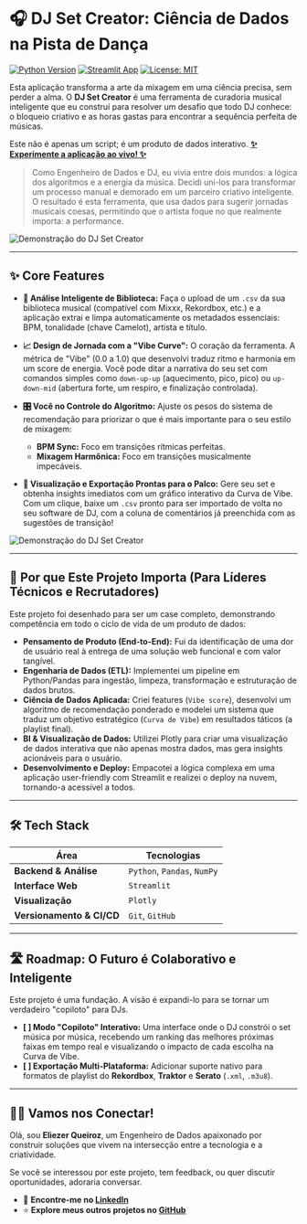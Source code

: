 # 🎧 DJ Set Creator: Ciência de Dados na Pista de Dança

[![Python Version](https://img.shields.io/badge/Python-3.9+-blue.svg)](https://www.python.org/downloads/)
[![Streamlit App](https://static.streamlit.io/badges/streamlit_badge_black_white.svg)](https://djsetcreator.streamlit.app/)
[![License: MIT](https://img.shields.io/badge/License-MIT-yellow.svg)](https://opensource.org/licenses/MIT)

Esta aplicação transforma a arte da mixagem em uma ciência precisa, sem perder a alma. O **DJ Set Creator** é uma ferramenta de curadoria musical inteligente que eu construí para resolver um desafio que todo DJ conhece: o bloqueio criativo e as horas gastas para encontrar a sequência perfeita de músicas.

Este não é apenas um script; é um produto de dados interativo. **[✨ Experimente a aplicação ao vivo! ✨](https://djsetcreator.streamlit.app/)**

> Como Engenheiro de Dados e DJ, eu vivia entre dois mundos: a lógica dos algoritmos e a energia da música. Decidi uni-los para transformar um processo manual e demorado em um parceiro criativo inteligente. O resultado é esta ferramenta, que usa dados para sugerir jornadas musicais coesas, permitindo que o artista foque no que realmente importa: a performance.

![Demonstração do DJ Set Creator](https://github.com/eliezerqueiroz/dj_set_creator/blob/main/demo.gif?raw=true)

---

## ✨ Core Features

*   **🎼 Análise Inteligente de Biblioteca:** Faça o upload de um `.csv` da sua biblioteca musical (compatível com Mixxx, Rekordbox, etc.) e a aplicação extrai e limpa automaticamente os metadados essenciais: BPM, tonalidade (chave Camelot), artista e título.

*   **📈 Design de Jornada com a "Vibe Curve":** O coração da ferramenta. A métrica de "Vibe" (0.0 a 1.0) que desenvolvi traduz ritmo e harmonia em um score de energia. Você pode ditar a narrativa do seu set com comandos simples como `down-up-up` (aquecimento, pico, pico) ou `up-down-mid` (abertura forte, um respiro, e finalização controlada).

*   **🎛️ Você no Controle do Algoritmo:** Ajuste os pesos do sistema de recomendação para priorizar o que é mais importante para o seu estilo de mixagem:
    *   **BPM Sync:** Foco em transições rítmicas perfeitas.
    *   **Mixagem Harmônica:** Foco em transições musicalmente impecáveis.

*   **🚀 Visualização e Exportação Prontas para o Palco:** Gere seu set e obtenha insights imediatos com um gráfico interativo da Curva de Vibe. Com um clique, baixe um `.csv` pronto para ser importado de volta no seu software de DJ, com a coluna de comentários já preenchida com as sugestões de transição!

![Demonstração do DJ Set Creator](https://github.com/eliezerqueiroz/dj_set_creator/blob/main/demo2.gif)

---

## 🎯 Por que Este Projeto Importa (Para Líderes Técnicos e Recrutadores)

Este projeto foi desenhado para ser um case completo, demonstrando competência em todo o ciclo de vida de um produto de dados:

*   **Pensamento de Produto (End-to-End):** Fui da identificação de uma dor de usuário real à entrega de uma solução web funcional e com valor tangível.
*   **Engenharia de Dados (ETL):** Implementei um pipeline em Python/Pandas para ingestão, limpeza, transformação e estruturação de dados brutos.
*   **Ciência de Dados Aplicada:** Criei features (`Vibe score`), desenvolvi um algoritmo de recomendação ponderado e modelei um sistema que traduz um objetivo estratégico (`Curva de Vibe`) em resultados táticos (a playlist final).
*   **BI & Visualização de Dados:** Utilizei Plotly para criar uma visualização de dados interativa que não apenas mostra dados, mas gera insights acionáveis para o usuário.
*   **Desenvolvimento e Deploy:** Empacotei a lógica complexa em uma aplicação user-friendly com Streamlit e realizei o deploy na nuvem, tornando-a acessível a todos.

---

## 🛠️ Tech Stack

| Área                  | Tecnologias                                    |
| --------------------- | ---------------------------------------------- |
| **Backend & Análise** | `Python`, `Pandas`, `NumPy`                    |
| **Interface Web**     | `Streamlit`                                    |
| **Visualização**      | `Plotly`                                       |
| **Versionamento & CI/CD** | `Git`, `GitHub` |

---

## 🛣️ Roadmap: O Futuro é Colaborativo e Inteligente

Este projeto é uma fundação. A visão é expandi-lo para se tornar um verdadeiro "copiloto" para DJs.

-   **[  ] Modo "Copiloto" Interativo:** Uma interface onde o DJ constrói o set música por música, recebendo um ranking das melhores próximas faixas em tempo real e visualizando o impacto de cada escolha na Curva de Vibe.
-   **[  ] Exportação Multi-Plataforma:** Adicionar suporte nativo para formatos de playlist do **Rekordbox**, **Traktor** e **Serato** (`.xml`, `.m3u8`).

---

## 👨‍💻 Vamos nos Conectar!

Olá, sou **Eliezer Queiroz**, um Engenheiro de Dados apaixonado por construir soluções que vivem na intersecção entre a tecnologia e a criatividade.

Se você se interessou por este projeto, tem feedback, ou quer discutir oportunidades, adoraria conversar.

*   🔗 **Encontre-me no [LinkedIn](https://www.linkedin.com/in/eliezerqueiroz/)**
*   ⭐ **Explore meus outros projetos no [GitHub](https://github.com/eliezerqueiroz)**
